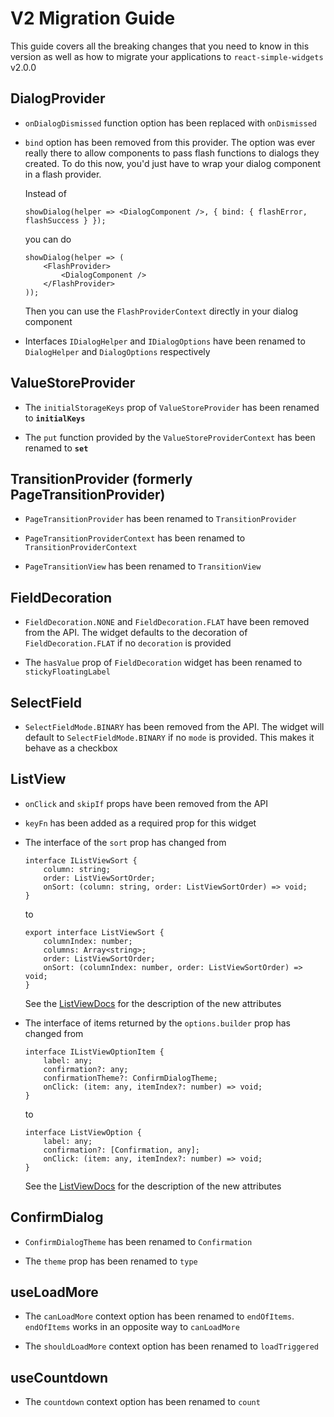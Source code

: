# V2 Migration Guide

This guide covers all the breaking changes that you need to know in this version as well as how to
migrate your applications to `react-simple-widgets` v2.0.0

## DialogProvider

-   `onDialogDismissed` function option has been replaced with `onDismissed`

-   `bind` option has been removed from this provider. The option was ever really there to allow
    components to pass flash functions to dialogs they created. To do this now, you'd just have to
    wrap your dialog component in a flash provider.

    Instead of

    ```tsx
    showDialog(helper => <DialogComponent />, { bind: { flashError, flashSuccess } });
    ```

    you can do

    ```tsx
    showDialog(helper => (
        <FlashProvider>
            <DialogComponent />
        </FlashProvider>
    ));
    ```

    Then you can use the `FlashProviderContext` directly in your dialog component

-   Interfaces `IDialogHelper` and `IDialogOptions` have been renamed to `DialogHelper` and
    `DialogOptions` respectively

## ValueStoreProvider

-   The `initialStorageKeys` prop of `ValueStoreProvider` has been renamed to **`initialKeys`**

-   The `put` function provided by the `ValueStoreProviderContext` has been renamed to **`set`**

## TransitionProvider (formerly PageTransitionProvider)

-   `PageTransitionProvider` has been renamed to `TransitionProvider`

-   `PageTransitionProviderContext` has been renamed to `TransitionProviderContext`

-   `PageTransitionView` has been renamed to `TransitionView`

## FieldDecoration

-   `FieldDecoration.NONE` and `FieldDecoration.FLAT` have been removed from the API. The widget
    defaults to the decoration of `FieldDecoration.FLAT` if no `decoration` is provided

-   The `hasValue` prop of `FieldDecoration` widget has been renamed to `stickyFloatingLabel`

## SelectField

-   `SelectFieldMode.BINARY` has been removed from the API. The widget will default to
    `SelectFieldMode.BINARY` if no `mode` is provided. This makes it behave as a checkbox

## ListView

-   `onClick` and `skipIf` props have been removed from the API

-   `keyFn` has been added as a required prop for this widget

-   The interface of the `sort` prop has changed from

    ```tsx
    interface IListViewSort {
        column: string;
        order: ListViewSortOrder;
        onSort: (column: string, order: ListViewSortOrder) => void;
    }
    ```

    to

    ```tsx
    export interface ListViewSort {
        columnIndex: number;
        columns: Array<string>;
        order: ListViewSortOrder;
        onSort: (columnIndex: number, order: ListViewSortOrder) => void;
    }
    ```

    See the [ListViewDocs](./src/collection/list-view/usage.md) for the description of the new
    attributes

-   The interface of items returned by the `options.builder` prop has changed from

    ```tsx
    interface IListViewOptionItem {
        label: any;
        confirmation?: any;
        confirmationTheme?: ConfirmDialogTheme;
        onClick: (item: any, itemIndex?: number) => void;
    }
    ```

    to

    ```tsx
    interface ListViewOption {
        label: any;
        confirmation?: [Confirmation, any];
        onClick: (item: any, itemIndex?: number) => void;
    }
    ```

    See the [ListViewDocs](./src/collection/list-view/usage.md) for the description of the new
    attributes

## ConfirmDialog

-   `ConfirmDialogTheme` has been renamed to `Confirmation`

-   The `theme` prop has been renamed to `type`

## useLoadMore

-   The `canLoadMore` context option has been renamed to `endOfItems`. `endOfItems` works in an
    opposite way to `canLoadMore`

-   The `shouldLoadMore` context option has been renamed to `loadTriggered`

## useCountdown

-   The `countdown` context option has been renamed to `count`
